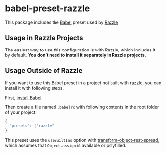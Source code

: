 # babel-preset-razzle

This package includes the [Babel](https://babeljs.io) preset used by [Razzle](https://github/com/palmerhq/razzle)

## Usage in Razzle Projects

The easiest way to use this configuration is with Razzle, which includes it by default. **You don’t need to install it separately in Razzle projects.**

## Usage Outside of Razzle

If you want to use this Babel preset in a project not built with razzle, you can install it with following steps.

First, [install Babel](https://babeljs.io/docs/setup/).

Then create a file named `.babelrc` with following contents in the root folder of your project:

```js
{
  "presets": ["razzle"]
}
```

This preset uses the `useBuiltIns` option with [transform-object-rest-spread](http://babeljs.io/docs/plugins/transform-object-rest-spread/), which assumes that `Object.assign` is available or polyfilled.
